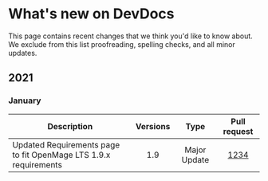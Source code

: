 ---
---
# What's new on DevDocs

This page contains recent changes that we think you'd like to know about. We exclude from this list proofreading, spelling checks, and all minor updates.

## 2021

### January

| Description  | Versions   | Type   | Pull request
|--------------------------------|:-----------:|:---------------:|:---------:|
| Updated Requirements page to fit OpenMage LTS 1.9.x requirements    | 1.9 | Major Update | <a href="https://github.com/OpenMage/devdocs/pulls">1234</a>

